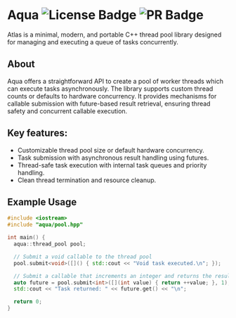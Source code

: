# Aqua ![License Badge](https://img.shields.io/badge/license-MIT-blue?link=https%3A%2F%2Fgithub.com%2Fayushgun%2Faqua%2Fblob%2Fmain%2FLICENSE) ![PR Badge](https://img.shields.io/badge/PRs-welcome-red)

Atlas is a minimal, modern, and portable C++ thread pool library designed for managing and executing a queue of tasks concurrently.

## About

Aqua offers a straightforward API to create a pool of worker threads which can execute tasks asynchronously. The library supports custom thread counts or defaults to hardware concurrency. It provides mechanisms for callable submission with future-based result retrieval, ensuring thread safety and concurrent callable execution.

## Key features:

- Customizable thread pool size or default hardware concurrency.
- Task submission with asynchronous result handling using futures.
- Thread-safe task execution with internal task queues and priority handling.
- Clean thread termination and resource cleanup.

## Example Usage

```cpp
#include <iostream>
#include "aqua/pool.hpp"

int main() {
  aqua::thread_pool pool;

  // Submit a void callable to the thread pool
  pool.submit<void>([]() { std::cout << "Void task executed.\n"; });

  // Submit a callable that increments an integer and returns the result
  auto future = pool.submit<int>([](int value) { return ++value; }, 1);
  std::cout << "Task returned: " << future.get() << "\n";

  return 0;
}
```
